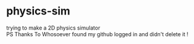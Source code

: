 # physics-sim
trying to make a  2D physics simulator <br>
 PS Thanks To Whosoever found my github logged in and didn't delete it !<br>
